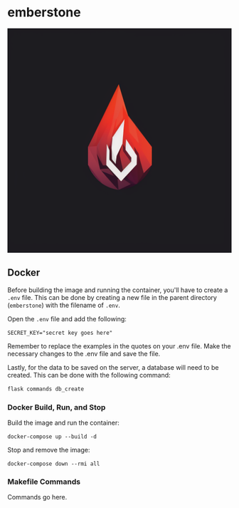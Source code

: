 # emberstone

![emberstone](/frontend/public/images/logos/emberstone_logo_1024x1024.png "emberstone")

## Docker

Before building the image and running the container, you'll have to create a `.env` file.
This can be done by creating a new file in the parent directory (`emberstone`) with the filename of `.env`.

Open the `.env` file and add the following:

```text
SECRET_KEY="secret key goes here"
```

Remember to replace the examples in the quotes on your .env file.
Make the necessary changes to the .env file and save the file.

Lastly, for the data to be saved on the server, a database will need to be created. This can be done with the following command:

```python
flask commands db_create
```

### Docker Build, Run, and Stop

Build the image and run the container:

```terminal
docker-compose up --build -d
```

Stop and remove the image:

```terminal
docker-compose down --rmi all
```

### Makefile Commands

Commands go here.

